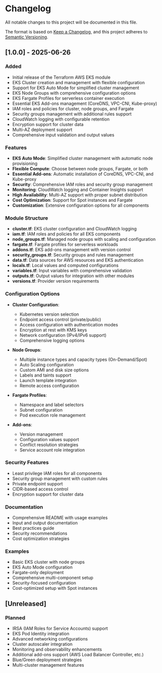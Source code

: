 # Changelog

All notable changes to this project will be documented in this file.

The format is based on [Keep a Changelog](https://keepachangelog.com/en/1.0.0/),
and this project adheres to [Semantic Versioning](https://semver.org/spec/v2.0.0.html).

## [1.0.0] - 2025-06-26

### Added
- Initial release of the Terraform AWS EKS module
- EKS Cluster creation and management with flexible configuration
- Support for EKS Auto Mode for simplified cluster management
- EKS Node Groups with comprehensive configuration options
- EKS Fargate Profiles for serverless container execution
- Essential EKS Add-ons management (CoreDNS, VPC-CNI, Kube-proxy)
- IAM roles and policies for cluster, node groups, and Fargate
- Security groups management with additional rules support
- CloudWatch logging with configurable retention
- Encryption support for cluster data
- Multi-AZ deployment support
- Comprehensive input validation and output values

### Features
- **EKS Auto Mode**: Simplified cluster management with automatic node provisioning
- **Flexible Compute**: Choose between node groups, Fargate, or both
- **Essential Add-ons**: Automatic installation of CoreDNS, VPC-CNI, and Kube-proxy
- **Security**: Comprehensive IAM roles and security group management
- **Monitoring**: CloudWatch logging and Container Insights support
- **High Availability**: Multi-AZ support with proper subnet distribution
- **Cost Optimization**: Support for Spot instances and Fargate
- **Customization**: Extensive configuration options for all components

### Module Structure
- **cluster.tf**: EKS cluster configuration and CloudWatch logging
- **iam.tf**: IAM roles and policies for all EKS components
- **node_groups.tf**: Managed node groups with scaling and configuration
- **fargate.tf**: Fargate profiles for serverless workloads
- **addons.tf**: EKS add-ons management with version control
- **security_groups.tf**: Security groups and rules management
- **data.tf**: Data sources for AWS resources and EKS authentication
- **locals.tf**: Local values and computed configurations
- **variables.tf**: Input variables with comprehensive validation
- **outputs.tf**: Output values for integration with other modules
- **versions.tf**: Provider version requirements

### Configuration Options
- **Cluster Configuration**:
  - Kubernetes version selection
  - Endpoint access control (private/public)
  - Access configuration with authentication modes
  - Encryption at rest with KMS keys
  - Network configuration (IPv4/IPv6 support)
  - Comprehensive logging options

- **Node Groups**:
  - Multiple instance types and capacity types (On-Demand/Spot)
  - Auto Scaling configuration
  - Custom AMI and disk size options
  - Labels and taints support
  - Launch template integration
  - Remote access configuration

- **Fargate Profiles**:
  - Namespace and label selectors
  - Subnet configuration
  - Pod execution role management

- **Add-ons**:
  - Version management
  - Configuration values support
  - Conflict resolution strategies
  - Service account role integration

### Security Features
- Least privilege IAM roles for all components
- Security group management with custom rules
- Private endpoint support
- CIDR-based access control
- Encryption support for cluster data

### Documentation
- Comprehensive README with usage examples
- Input and output documentation
- Best practices guide
- Security recommendations
- Cost optimization strategies

### Examples
- Basic EKS cluster with node groups
- EKS Auto Mode configuration
- Fargate-only deployment
- Comprehensive multi-component setup
- Security-focused configuration
- Cost-optimized setup with Spot instances

## [Unreleased]

### Planned
- IRSA (IAM Roles for Service Accounts) support
- EKS Pod Identity integration
- Advanced networking configurations
- Cluster autoscaler integration
- Monitoring and observability enhancements
- Additional add-ons support (AWS Load Balancer Controller, etc.)
- Blue/Green deployment strategies
- Multi-cluster management features